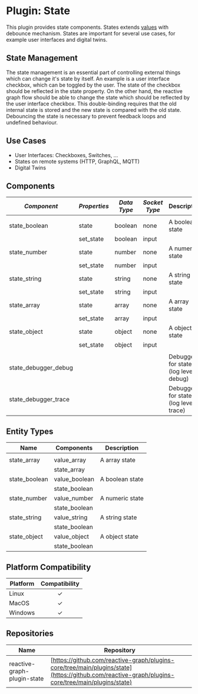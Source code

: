 # Plugin: State

This plugin provides state components. States extends [values](./Plugins_Value.md) with debounce mechanism. States are
important for several use cases, for example user interfaces and digital twins.

## State Management

The state management is an essential part of controlling external things which can change it's state by itself. An
example is a user interface checkbox, which can be toggled by the user. The state of the checkbox should be reflected in
the state property. On the other hand, the reactive graph flow should be able to change the state which should be
reflected by the user interface checkbox. This double-binding requires that the old internal state is stored and the new
state is compared with the old state. Debouncing the state is necessary to prevent feedback loops and undefined
behaviour.

## Use Cases

* User Interfaces: Checkboxes, Switches, ...
* States on remote systems (HTTP, GraphQL, MQTT)
* Digital Twins

## Components

| *Component*          | *Properties* | *Data Type* | *Socket Type* | Description                           |
|----------------------|--------------|-------------|---------------|---------------------------------------|
|                      |
| state_boolean        | state        | boolean     | none          | A boolean state                       |
|                      | set_state    | boolean     | input         |
| state_number         | state        | number      | none          | A numeric state                       |
|                      | set_state    | number      | input         |
| state_string         | state        | string      | none          | A string state                        |
|                      | set_state    | string      | input         |
| state_array          | state        | array       | none          | A array state                         |
|                      | set_state    | array       | input         |
| state_object         | state        | object      | none          | A object state                        |
|                      | set_state    | object      | input         |
|                      |
| state_debugger_debug |              |             |               | Debugger for states (log level debug) |
| state_debugger_trace |              |             |               | Debugger for states (log level trace) |

## Entity Types

| Name          | Components    | Description     |
|---------------|---------------|-----------------|
|               |
| state_array   | value_array   | A array state   |
|               | state_array   |                 |
| state_boolean | value_boolean | A boolean state |
|               | state_boolean |                 |
| state_number  | value_number  | A numeric state |
|               | state_boolean |                 |
| state_string  | value_string  | A string state  |
|               | state_boolean |                 |
| state_object  | value_object  | A object state  | 
|               | state_boolean |                 |

## Platform Compatibility

| Platform | Compatibility |
|----------|:-------------:|
| Linux    |       ✓       |
| MacOS    |       ✓       |
| Windows  |       ✓       |

## Repositories

| Name                        | Repository                                                                                                                                       |
|-----------------------------|--------------------------------------------------------------------------------------------------------------------------------------------------|
| reactive-graph-plugin-state | [https://github.com/reactive-graph/plugins-core/tree/main/plugins/state](https://github.com/reactive-graph/plugins-core/tree/main/plugins/state) |
